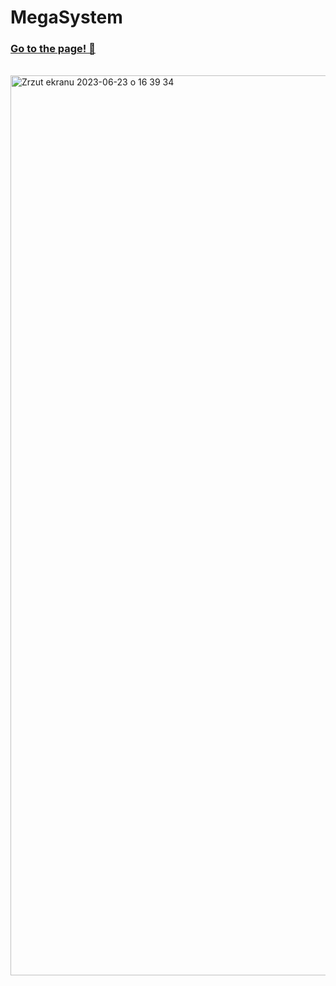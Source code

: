 # MegaSystem
### [Go to the page! 🙂](https://k4mlas.github.io/Mega-System/)
<br>
<img width="1440" alt="Zrzut ekranu 2023-06-23 o 16 39 34" src="/MegaSystem/dist/img/readmeImg.png">
